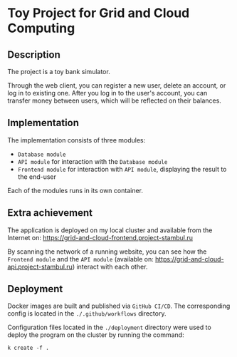 #  Toy Project for Grid and Сloud Computing

## Description

The project is a toy bank simulator.

Through the web client, you can register a new user, delete an account, or log in to existing one. After you log in to the user's account, you can transfer money between users, which will be reflected on their balances.

## Implementation

The implementation consists of three modules:
- `Database module`
- `API module` for interaction with the `Database module`
- `Frontend module` for interaction with `API module`, displaying the result to the end-user

Each of the modules runs in its own container.

## Extra achievement 

The application is deployed on my local cluster and available from the Internet on: https://grid-and-cloud-frontend.project-stambul.ru

By scanning the network of a running website, you can see how the `Frontend module` and the `API module` (available on: https://grid-and-cloud-api.project-stambul.ru)
 interact with each other.

## Deployment

Docker images are built and published via `GitHub CI/CD`. The corresponding config is located in the `./.github/workflows` directory.

Configuration files located in the `./deployment` directory were used to deploy the program on the cluster by running the command:
        
    k create -f .



